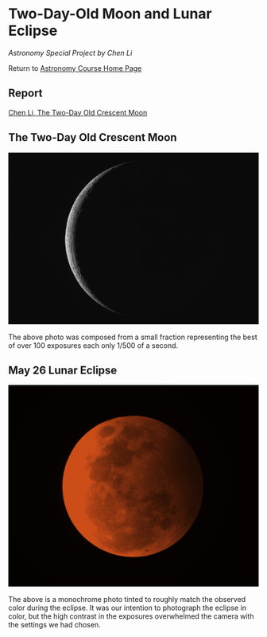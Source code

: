 # Two-Day-Old Moon and Lunar Eclipse

*Astronomy Special Project by Chen Li*

Return to [Astronomy Course Home Page](../index.html)

## Report

[Chen Li, The Two-Day Old Crescent Moon](./ChenLi-TheTwoDayOldCrescentMoon.pdf)

## The Two-Day Old Crescent Moon

![Chen Two-Day Old Moon](./ChenTwoDayOldMoon.jpeg)

The above photo was composed from a small fraction representing the best of over 100 exposures each only 1/500 of a second.

## May 26 Lunar Eclipse

![Chen Eclipse Photo](./ChenEclipsePhoto.jpeg)

The above is a monochrome photo tinted to roughly match the observed color during the eclipse. It was our intention to photograph the eclipse in color, but the high contrast in the exposures overwhelmed the camera with the settings we had chosen.
